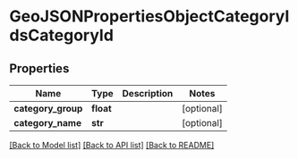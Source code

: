# GeoJSONPropertiesObjectCategoryIdsCategoryId

## Properties
Name | Type | Description | Notes
------------ | ------------- | ------------- | -------------
**category_group** | **float** |  | [optional] 
**category_name** | **str** |  | [optional] 

[[Back to Model list]](../README.md#documentation_for_models) [[Back to API list]](../README.md#documentation_for_api_endpoints) [[Back to README]](../README.md)

